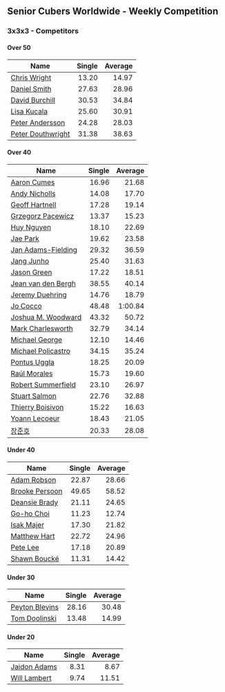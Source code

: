 ## Senior Cubers Worldwide - Weekly Competition
### 3x3x3 - Competitors

#### Over 50

| Name | Single | Average |
| -- | --: | --: |
| [Chris Wright](../persons/chris_wright.md) | 13.20 | 14.97 |
| [Daniel Smith](../persons/daniel_smith.md) | 27.63 | 28.96 |
| [David Burchill](../persons/david_burchill.md) | 30.53 | 34.84 |
| [Lisa Kucala](../persons/lisa_kucala.md) | 25.60 | 30.91 |
| [Peter Andersson](../persons/peter_andersson.md) | 24.28 | 28.03 |
| [Peter Douthwright](../persons/peter_douthwright.md) | 31.38 | 38.63 |

#### Over 40

| Name | Single | Average |
| -- | --: | --: |
| [Aaron Cumes](../persons/aaron_cumes.md) | 16.96 | 21.68 |
| [Andy Nicholls](../persons/andy_nicholls.md) | 14.08 | 17.70 |
| [Geoff Hartnell](../persons/geoff_hartnell.md) | 17.28 | 19.14 |
| [Grzegorz Pacewicz](../persons/grzegorz_pacewicz.md) | 13.37 | 15.23 |
| [Huy Nguyen](../persons/huy_nguyen.md) | 18.10 | 22.69 |
| [Jae Park](../persons/jae_park.md) | 19.62 | 23.58 |
| [Jan Adams-Fielding](../persons/jan_adams-fielding.md) | 29.32 | 36.59 |
| [Jang Junho](../persons/jang_junho.md) | 25.40 | 31.63 |
| [Jason Green](../persons/jason_green.md) | 17.22 | 18.51 |
| [Jean van den Bergh](../persons/jean_van_den_bergh.md) | 38.55 | 40.14 |
| [Jeremy Duehring](../persons/jeremy_duehring.md) | 14.76 | 18.79 |
| [Jo Cocco](../persons/jo_cocco.md) | 48.48 | 1:00.84 |
| [Joshua M. Woodward](../persons/joshua_m._woodward.md) | 43.32 | 50.72 |
| [Mark Charlesworth](../persons/mark_charlesworth.md) | 32.79 | 34.14 |
| [Michael George](../persons/michael_george.md) | 12.10 | 14.46 |
| [Michael Policastro](../persons/michael_policastro.md) | 34.15 | 35.24 |
| [Pontus Uggla](../persons/pontus_uggla.md) | 18.25 | 20.09 |
| [Raúl Morales](../persons/raul_morales.md) | 15.73 | 19.60 |
| [Robert Summerfield](../persons/robert_summerfield.md) | 23.10 | 26.97 |
| [Stuart Salmon](../persons/stuart_salmon.md) | 22.76 | 32.88 |
| [Thierry Boisivon](../persons/thierry_boisivon.md) | 15.22 | 16.63 |
| [Yoann Lecoeur](../persons/yoann_lecoeur.md) | 18.43 | 21.05 |
| [장준호](../persons/장준호.md) | 20.33 | 28.08 |

#### Under 40

| Name | Single | Average |
| -- | --: | --: |
| [Adam Robson](../persons/adam_robson.md) | 22.87 | 28.66 |
| [Brooke Persoon](../persons/brooke_persoon.md) | 49.65 | 58.52 |
| [Deansie Brady](../persons/deansie_brady.md) | 21.11 | 24.65 |
| [Go-ho Choi](../persons/go-ho_choi.md) | 11.23 | 12.74 |
| [Isak Majer](../persons/isak_majer.md) | 17.30 | 21.82 |
| [Matthew Hart](../persons/matthew_hart.md) | 22.72 | 24.96 |
| [Pete Lee](../persons/pete_lee.md) | 17.18 | 20.89 |
| [Shawn Boucké](../persons/shawn_boucke.md) | 11.31 | 14.42 |

#### Under 30

| Name | Single | Average |
| -- | --: | --: |
| [Peyton Blevins](../persons/peyton_blevins.md) | 28.16 | 30.48 |
| [Tom Doolinski](../persons/tom_doolinski.md) | 13.48 | 14.99 |

#### Under 20

| Name | Single | Average |
| -- | --: | --: |
| [Jaidon Adams](../persons/jaidon_adams.md) | 8.31 | 8.67 |
| [Will Lambert](../persons/will_lambert.md) | 9.74 | 11.51 |

